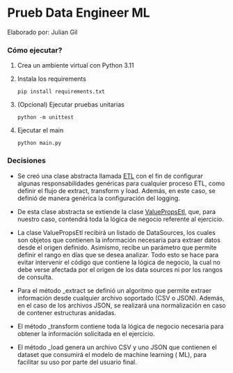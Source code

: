# Prueb Data Engineer ML

Elaborado por: Julian Gil

### Cómo ejecutar?

1. Crea un ambiente virtual con Python 3.11
2. Instala los requirements
    ```shell
    pip install requirements.txt
    ```
3. (Opcional) Ejecutar pruebas unitarias
    ```shell
    python -m unittest
    ```

4. Ejecutar el main
    ```shell
    python main.py
    ```

### Decisiones

- Se creó una clase abstracta llamada [ETL](etl.py) con el fin de configurar algunas responsabilidades genéricas para cualquier
proceso ETL, como definir el flujo de extract, transform y load. Además, en este caso, se definió de manera genérica la
configuración del logging.

- De esta clase abstracta se extiende la clase [ValuePropsEtl](https://github.com/julianlgil/de-ml-prints/blob/main/etl.py#L40), que, para nuestro caso, contendrá toda la lógica de negocio
referente al ejercicio.

- La clase ValuePropsEtl recibirá un listado de DataSources, los cuales son objetos que contienen la información necesaria
para extraer datos desde el origen definido. Asimismo, recibe un parámetro que permite definir el rango en días que se
desea analizar. Todo esto se hace para evitar intervenir el código que contiene la lógica de negocio, la cual no debe
verse afectada por el origen de los data sources ni por los rangos de consulta.

- Para el método _extract se definió un algoritmo que permite extraer información desde cualquier archivo soportado (CSV o
JSON). Además, en el caso de los archivos JSON, se realizará una normalización en caso de contener estructuras anidadas.

- El método _transform contiene toda la lógica de negocio necesaria para obtener la información solicitada en el
ejercicio.

- El método _load genera un archivo CSV y uno JSON que contienen el dataset que consumirá el modelo de machine learning (
ML), para facilitar su uso por parte del usuario final.